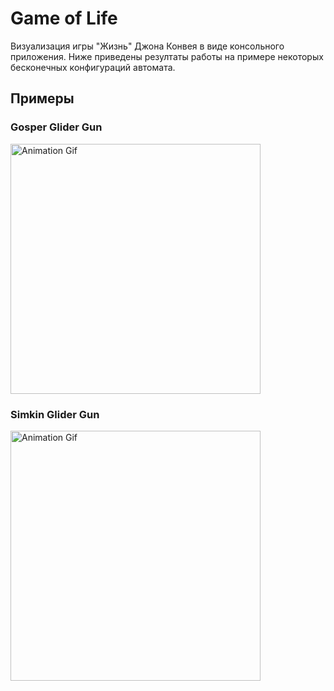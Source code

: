# Game of Life

Визуализация игры "Жизнь" Джона Конвея в виде консольного приложения. Ниже приведены
резултаты работы на примере некоторых бесконечных конфигураций автомата.

## Примеры

### Gosper Glider Gun
<img alt="Animation Gif" src="https://drive.google.com/uc?export=view&id=1fXsZOg4-GInol6KabrhB25vkpe4up9W1" style="width: 400px; max-width: 100%; height: auto" />

### Simkin Glider Gun
<img alt="Animation Gif" src="https://drive.google.com/uc?export=view&id=10Fn60yvErl9pa6lNTMcyXZn6CQerKQIC" style="width: 400px; max-width: 100%; height: auto" />
